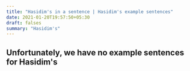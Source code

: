 ```yaml
---
title: "Hasidim's in a sentence | Hasidim's example sentences"
date: 2021-01-20T19:57:50+05:30
draft: falses
summary: "Hasidim's"
---
```

## Unfortunately, we have no example sentences for Hasidim's                 
